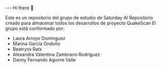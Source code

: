 --- Hi there 👋



Este es un repositorio del grupo de estudio de Saturday AI
Repositorio creado para almacenar todos los desarrollos de proyecto QuakeScan
El grupo está conformado por:

* Laura Arroyo Domínguez
* Marina García Ondoño
* Beatryss Rats
* Alexandra Valentina Zambrano Rodríguez
* Danny Fernando Aguirre Valle


<!---
QuakeScan/QuakeScan is a ✨ special ✨ repository because its `README.md` (this file) appears on your GitHub profile.
You can click the Preview link to take a look at your changes.
--->
